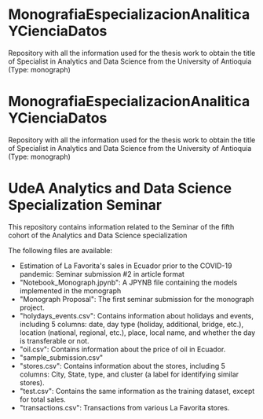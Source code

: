 # MonografiaEspecializacionAnaliticaYCienciaDatos
Repository with all the information used for the thesis work to obtain the title of Specialist in Analytics and Data Science from the University of Antioquia (Type: monograph)

# MonografiaEspecializacionAnaliticaYCienciaDatos
Repository with all the information used for the thesis work to obtain the title of Specialist in Analytics and Data Science from the University of Antioquia (Type: monograph)

# UdeA Analytics and Data Science Specialization Seminar
This repository contains information related to the Seminar of the fifth cohort of the Analytics and Data Science specialization

The following files are available:

- Estimation of La Favorita's sales in Ecuador prior to the COVID-19 pandemic: Seminar submission #2 in article format
- "Notebook_Monograph.jpynb": A JPYNB file containing the models implemented in the monograph
- "Monograph Proposal": The first seminar submission for the monograph project.
- "holydays_events.csv": Contains information about holidays and events, including 5 columns: date, day type (holiday, additional, bridge, etc.), location (national, regional, etc.), place, local name, and whether the day is transferable or not.
- "oil.csv": Contains information about the price of oil in Ecuador.
- "sample_submission.csv"
- "stores.csv": Contains information about the stores, including 5 columns: City, State, type, and cluster (a label for identifying similar stores).
- "test.csv": Contains the same information as the training dataset, except for total sales.
- "transactions.csv": Transactions from various La Favorita stores.
